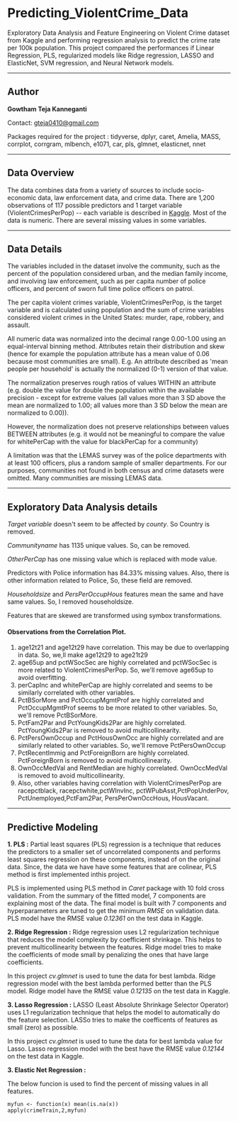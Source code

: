 # Predicting_ViolentCrime_Data
Exploratory Data Analysis and Feature Engineering on Violent Crime dataset from Kaggle and performing regression analysis to predict the crime rate per 100k population. This project compared the performances if Linear Regression, PLS, regularized models like Ridge regression, LASSO and ElasticNet, SVM regression, and Neural Network models.

-------------
Author 
---

**Gowtham Teja Kanneganti**

Contact: gteja0410@gmail.com

Packages required for the project : tidyverse, dplyr, caret, Amelia, MASS, corrplot, corrgram, mlbench, e1071, car, pls, glmnet, elasticnet, nnet

-----
Data Overview
----
The data combines data from a variety of sources to include socio-economic data, law enforcement data, and crime data. There are 1,200 observations of 117 possible predictors and 1 target variable (ViolentCrimesPerPop) -- each variable is described in [Kaggle](https://www.kaggle.com/c/5103-ida-hm6-2018/data). Most of the data is numeric. There are several missing values in some variables.

-----
Data Details
----
The variables included in the dataset involve the community, such as the percent of the population considered urban, and the median family income, and involving law enforcement, such as per capita number of police officers, and percent of sworn full time police officers on patrol.

The per capita violent crimes variable, ViolentCrimesPerPop, is the target variable and is calculated using population and the sum of crime variables considered violent crimes in the United States: murder, rape, robbery, and assault.

All numeric data was normalized into the decimal range 0.00-1.00 using an equal-interval binning method. Attributes retain their distribution and skew (hence for example the population attribute has a mean value of 0.06 because most communities are small). E.g. An attribute described as 'mean people per household' is actually the normalized (0-1) version of that value.

The normalization preserves rough ratios of values WITHIN an attribute (e.g. double the value for double the population within the available precision - except for extreme values (all values more than 3 SD above the mean are normalized to 1.00; all values more than 3 SD below the mean are normalized to 0.00)).

However, the normalization does not preserve relationships between values BETWEEN attributes (e.g. it would not be meaningful to compare the value for whitePerCap with the value for blackPerCap for a community)

A limitation was that the LEMAS survey was of the police departments with at least 100 officers, plus a random sample of smaller departments. For our purposes, communities not found in both census and crime datasets were omitted. Many communities are missing LEMAS data.


-----
Exploratory Data Analysis details
----

*Target variable* doesn't seem to be affected by *county*. So Country is removed.

*Communityname* has 1135 unique values. So, can be removed.

*OtherPerCap* has one missing value which is replaced with mode value.

Predictors with Police information has 84.33% missing values. Also, there is other information related to Police, So, these field are removed.

*Householdsize* and *PersPerOccupHous* features mean the same and have same values. So, I removed householdsize.

Features that are skewed are transformed using symbox transformations.

#### Observations from the Correlation Plot.
1. age12t21 and age12t29 have correlation. This may be due to overlapping in data. So, we,ll make age12t29 to age21t29
2. age65up and pctWSocSec are highly correlated and pctWSocSec is more related to ViolentCrimesPerPop. So, we'll remove age65up to avoid overfitting.
3. perCapInc and whitePerCap are highly correlated and seems to be similarly correlated with other variables. 
4. PctBSorMore and PctOccupMgmtProf are highly correlated and PctOccupMgmtProf seems to be more related to other variables. So, we'll remove PctBSorMore. 
5. PctFam2Par and PctYoungKids2Par are highly correlated. PctYoungKids2Par is removed to avoid multicollinearity.
6. PctPersOwnOccup and PctHousOwnOcc are highly correlated and are similarly related to other variables. So, we'll remove PctPersOwnOccup
7. PctRecentImmig and PctForeignBorn are highly correlated. PctForeignBorn is removed to avoid multicollinearity.
8. OwnOccMedVal and RentMedian are highly correlated. OwnOccMedVal is removed to avoid multicollinearity.
9. Also, other variables having correlation with ViolentCrimesPerPop are racepctblack, racepctwhite,pctWInvInc, pctWPubAsst,PctPopUnderPov, PctUnemployed,PctFam2Par, PersPerOwnOccHous, HousVacant.

-----
Predictive Modeling
----
**1. PLS :** Partial least squares (PLS) regression is a technique that reduces the predictors to a smaller set of uncorrelated components and performs least squares regression on these components, instead of on the original data. Since, the data we have have some features that are colinear, PLS method is first implemented inthis project. 

PLS is implemented using PLS method in *Caret* package with 10 fold cross validation. From the summary of the fitted model, 7 components are explaining most of the data. The final model is built with 7 components and hyperparameters are tuned to get the minimum *RMSE* on validation data. PLS model have the RMSE value *0.12361* on the test data in Kaggle.

**2. Ridge Regression :** Ridge regression uses L2 regularization technique that reduces the model complexity by coefficient shrinkage. This helps to prevent multicollinearity between the features. Ridge model tries to make the coefficients of mode small by penalizing the ones that have large coefficients.

In this project *cv.glmnet* is used to tune the data for best lambda. Ridge regression model with the best lambda performed better than the PLS model. Ridge model have the RMSE value *0.12135* on the test data in Kaggle.

**3. Lasso Regression :** LASSO (Least Absolute Shrinkage Selector Operator) uses L1 regularization technique that helps the model to automatically do the feature selection. LASSo tries to make the coefficents of features as small (zero) as possible. 

In this project *cv.glmnet* is used to tune the data for best lambda value for Lasso. Lasso regression model with the best have the RMSE value *0.12144* on the test data in Kaggle.

**3. Elastic Net Regression :**

The below funcion is used to find the percent of missing values in all features.
 
```
myfun <- function(x) mean(is.na(x))
apply(crimeTrain,2,myfun)
```
